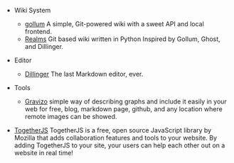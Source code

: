 - Wiki System
  - [gollum] A simple, Git-powered wiki with a sweet API and local frontend.
  - [Realms] Git based wiki written in Python Inspired by Gollum, Ghost, and Dillinger.

- Editor
  - [Dillinger] The last Markdown editor, ever.

- Tools
  - [Gravizo] simple way of describing graphs and include it easily in your web for free, blog, markdown page, github, and any location where remote images can be showed.
 - [TogetherJS] TogetherJS is a free, open source JavaScript library by Mozilla that adds collaboration features and tools to your website. By adding TogetherJS to your site, your users can help each other out on a website in real time!

[gollum]: https://github.com/gollum/gollum
[Realms]: http://realms.io/
[Dillinger]: https://github.com/joemccann/dillinger/
[Gravizo]: http://www.gravizo.com/
[TogetherJS]: https://togetherjs.com/
